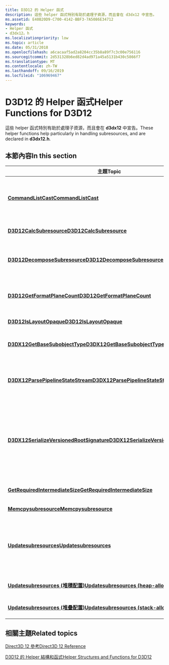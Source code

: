 ```yaml
---
title: D3D12 的 Helper 函式
description: 這些 helper 函式特別有助於處理子資源，而且會在 d3dx12 中宣告。
ms.assetid: E40B20D9-C700-4142-BBF3-7A5086E34712
keywords:
- Helper 函式
- d3dx12。h
ms.localizationpriority: low
ms.topic: article
ms.date: 05/31/2018
ms.openlocfilehash: a6cacaaf5ad2a8204cc35b8a89f7c3c00e756116
ms.sourcegitcommit: 2d531328b6ed82d4ad971a45a5131b430c5866f7
ms.translationtype: MT
ms.contentlocale: zh-TW
ms.lasthandoff: 09/16/2019
ms.locfileid: "106969467"
---
```

# <a name="helper-functions-for-d3d12"></a><span data-ttu-id="17b51-105">D3D12 的 Helper 函式</span><span class="sxs-lookup"><span data-stu-id="17b51-105">Helper Functions for D3D12</span></span>

<span data-ttu-id="17b51-106">這些 helper 函式特別有助於處理子資源，而且會在 **d3dx12** 中宣告。</span><span class="sxs-lookup"><span data-stu-id="17b51-106">These helper functions help particularly in handling subresources, and are declared in **d3dx12.h**.</span></span>

## <a name="in-this-section"></a><span data-ttu-id="17b51-107">本節內容</span><span class="sxs-lookup"><span data-stu-id="17b51-107">In this section</span></span>



| <span data-ttu-id="17b51-108">主題</span><span class="sxs-lookup"><span data-stu-id="17b51-108">Topic</span></span>                                                                                             | <span data-ttu-id="17b51-109">描述</span><span class="sxs-lookup"><span data-stu-id="17b51-109">Description</span></span>                                                                                                                                                                                                                                                |
|---------------------------------------------------------------------------------------------------|------------------------------------------------------------------------------------------------------------------------------------------------------------------------------------------------------------------------------------------------------------|
| [<span data-ttu-id="17b51-110">**CommandListCast**</span><span class="sxs-lookup"><span data-stu-id="17b51-110">**CommandListCast**</span></span>](cd3dx12-shader-bytecode.md)<br/>                                     | <span data-ttu-id="17b51-111">這個函式範本會將任何命令清單的常數指標轉換成 ID3D12CommandList 的 const 指標。</span><span class="sxs-lookup"><span data-stu-id="17b51-111">This function template casts a constant pointer to any command list into a const pointer to an ID3D12CommandList.</span></span><br/>                                                                                                                               |
| [<span data-ttu-id="17b51-112">**D3D12CalcSubresource**</span><span class="sxs-lookup"><span data-stu-id="17b51-112">**D3D12CalcSubresource**</span></span>](d3d12calcsubresource.md)<br/>                                   | <span data-ttu-id="17b51-113">計算材質的 subresource 索引。</span><span class="sxs-lookup"><span data-stu-id="17b51-113">Calculates a subresource index for a texture.</span></span> <br/>                                                                                                                                                                                                  |
| [<span data-ttu-id="17b51-114">**D3D12DecomposeSubresource**</span><span class="sxs-lookup"><span data-stu-id="17b51-114">**D3D12DecomposeSubresource**</span></span>](d3d12decomposesubresource.md)<br/>                         | <span data-ttu-id="17b51-115">輸出對應至指定之 subresource 索引的 mip 配量、陣列配量和平面配量。</span><span class="sxs-lookup"><span data-stu-id="17b51-115">Outputs the mip slice, array slice, and plane slice that correspond to the specified subresource index.</span></span> <br/>                                                                                                                                        |
| [<span data-ttu-id="17b51-116">**D3D12GetFormatPlaneCount**</span><span class="sxs-lookup"><span data-stu-id="17b51-116">**D3D12GetFormatPlaneCount**</span></span>](d3d12getformatplanecount.md)<br/>                           | <span data-ttu-id="17b51-117">針對指定的虛擬配接器 (**ID3D12Device**) ，取得指定之 DXGI 格式的平面數目。</span><span class="sxs-lookup"><span data-stu-id="17b51-117">Gets the number of planes for the specified DXGI format for the specified virtual adapter (an **ID3D12Device**).</span></span> <br/>                                                                                                                               |
| [<span data-ttu-id="17b51-118">**D3D12IsLayoutOpaque**</span><span class="sxs-lookup"><span data-stu-id="17b51-118">**D3D12IsLayoutOpaque**</span></span>](d3d12islayoutopaque.md)<br/>                                     | <span data-ttu-id="17b51-119">指出版面配置是否為不透明。</span><span class="sxs-lookup"><span data-stu-id="17b51-119">Indicates whether the layout is opaque.</span></span><br/>                                                                                                                                                                                                         |
| [<span data-ttu-id="17b51-120">**D3DX12GetBaseSubobjectType**</span><span class="sxs-lookup"><span data-stu-id="17b51-120">**D3DX12GetBaseSubobjectType**</span></span>](d3dx12getbasesubobjecttype.md)<br/>                       | <span data-ttu-id="17b51-121">傳回子物件類型，這個物件對應至傳入之子物件類型的基類。</span><span class="sxs-lookup"><span data-stu-id="17b51-121">Returns the subobject type that corresponds to the base class of the passed-in subobject type.</span></span><br/>                                                                                                                                                  |
| [<span data-ttu-id="17b51-122">**D3DX12ParsePipelineStateStream**</span><span class="sxs-lookup"><span data-stu-id="17b51-122">**D3DX12ParsePipelineStateStream**</span></span>](d3dx12parsepipelinestream.md)<br/>                    | <span data-ttu-id="17b51-123">剖析管線狀態資料流程描述，針對每個已剖析的子物件實例呼叫使用者定義的回呼。</span><span class="sxs-lookup"><span data-stu-id="17b51-123">Parses a pipeline state stream description, calling a user-defined callback for each subobject instance parsed.</span></span><br/>                                                                                                                                 |
| [<span data-ttu-id="17b51-124">**D3DX12SerializeVersionedRootSignature**</span><span class="sxs-lookup"><span data-stu-id="17b51-124">**D3DX12SerializeVersionedRootSignature**</span></span>](d3dx12serializeversionedrootsignature.md)<br/> | <span data-ttu-id="17b51-125">有助於啟用根簽章1.1 功能（如果有的話），而且不需要維護兩個程式碼路徑來建立根簽章。</span><span class="sxs-lookup"><span data-stu-id="17b51-125">Helps enable root signature 1.1 features when they are available, and does not require maintaining two code paths for building root signatures.</span></span> <span data-ttu-id="17b51-126">此 helper 方法會在版本1.1 不受支援時，重建版本1.0 的根簽章。</span><span class="sxs-lookup"><span data-stu-id="17b51-126">This helper method reconstructs a version 1.0 root signature when version 1.1 is not supported.</span></span><br/> |
| [<span data-ttu-id="17b51-127">**GetRequiredIntermediateSize**</span><span class="sxs-lookup"><span data-stu-id="17b51-127">**GetRequiredIntermediateSize**</span></span>](getrequiredintermediatesize.md)<br/>                     | <span data-ttu-id="17b51-128">傳回要用於資料上傳的緩衝區所需大小。</span><span class="sxs-lookup"><span data-stu-id="17b51-128">Returns the required size of a buffer to be used for data upload.</span></span> <br/>                                                                                                                                                                              |
| [<span data-ttu-id="17b51-129">**Memcpysubresource**</span><span class="sxs-lookup"><span data-stu-id="17b51-129">**Memcpysubresource**</span></span>](memcpysubresource.md)<br/>                                         | <span data-ttu-id="17b51-130">逐列複製 subresource 資料列。</span><span class="sxs-lookup"><span data-stu-id="17b51-130">Copies a subresource row by row.</span></span> <br/>                                                                                                                                                                                                               |
| [<span data-ttu-id="17b51-131">**Updatesubresources**</span><span class="sxs-lookup"><span data-stu-id="17b51-131">**Updatesubresources**</span></span>](updatesubresources1.md)<br/>                                      | <span data-ttu-id="17b51-132">更新子資源，所有 subresource 陣列都應該填入，通常是藉由呼叫 [**ID3D12Device：： GetCopyableFootprints**](/windows/desktop/api/d3d12/nf-d3d12-id3d12device-getcopyablefootprints)。</span><span class="sxs-lookup"><span data-stu-id="17b51-132">Updates subresources, all the subresource arrays should be populated, typically by calling [**ID3D12Device::GetCopyableFootprints**](/windows/desktop/api/d3d12/nf-d3d12-id3d12device-getcopyablefootprints).</span></span> <br/>                                                                  |
| [<span data-ttu-id="17b51-133">**Updatesubresources (堆積配置)**</span><span class="sxs-lookup"><span data-stu-id="17b51-133">**Updatesubresources (heap-allocating)**</span></span>](updatesubresources2.md)<br/>                    | <span data-ttu-id="17b51-134">以堆積配置的執行更新子資源。</span><span class="sxs-lookup"><span data-stu-id="17b51-134">Updates subresources with a heap-allocating implementation.</span></span> <br/>                                                                                                                                                                                    |
| [<span data-ttu-id="17b51-135">**Updatesubresources (堆疊配置)**</span><span class="sxs-lookup"><span data-stu-id="17b51-135">**Updatesubresources (stack-allocating)**</span></span>](updatesubresources3.md)<br/>                   | <span data-ttu-id="17b51-136">使用堆疊配置執行更新子資源。</span><span class="sxs-lookup"><span data-stu-id="17b51-136">Updates subresources with a stack-allocating implementation.</span></span> <br/>                                                                                                                                                                                   |



 

## <a name="related-topics"></a><span data-ttu-id="17b51-137">相關主題</span><span class="sxs-lookup"><span data-stu-id="17b51-137">Related topics</span></span>

<dl> <dt>

[<span data-ttu-id="17b51-138">Direct3D 12 參考</span><span class="sxs-lookup"><span data-stu-id="17b51-138">Direct3D 12 Reference</span></span>](direct3d-12-reference.md)
</dt> <dt>

[<span data-ttu-id="17b51-139">D3D12 的 Helper 結構和函式</span><span class="sxs-lookup"><span data-stu-id="17b51-139">Helper Structures and Functions for D3D12</span></span>](helper-structures-and-functions-for-d3d12.md)
</dt> </dl>

 

 





